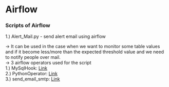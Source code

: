 # Airflow
### Scripts of Airflow

1.) Alert_Mail.py - send alert email using airflow<br/>

   -> It can be used in the case when we want to monitor some table values and if it become less/more than the expected threshold value and we need to notify people over mail.<br/>
   -> 3 airflow operators used for the script<br/>
     1.) MySqlHook: [Link](https://airflow.apache.org/docs/apache-airflow-providers-mysql/1.0.0/_api/airflow/providers/mysql/hooks/mysql/index.html)<br/>
     2.) PythonOperator: [Link](https://airflow.apache.org/docs/apache-airflow/stable/howto/operator/python.html)<br/>
     3.) send_email_smtp: [Link](https://airflow.apache.org/docs/apache-airflow/stable/howto/email-config.html)<br/>
